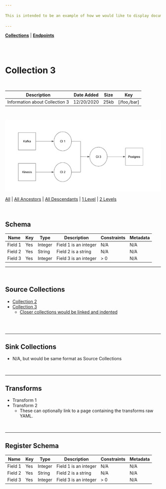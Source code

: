 ```yaml
---

This is intended to be an example of how we would like to display documentation using Estuary.  The "Collection" section is the page a user would see after clicking a collection.

---
```




[**Collections**](https://github.com/estuary/docs/blob/dave_dev/examples/docs/collections.md) | [**Endpoints**](https://github.com/estuary/docs/blob/dave_dev/examples/docs/Endpoints.md)

<br></br>

# Collection 3

</br>

| Description | Date Added | Size | Key |
| ----------- | --------- |---| --- |
| Information about Collection 3 | 12/20/2020 |25kb | [/foo,/bar] |

<br>


![image](https://github.com/estuary/docs/blob/dave_dev/examples/docs/images/fullGraph.png?raw=true)



[All](filter) | [All Ancestors](filter) | [All Descendants](filter) | [1 Level](filter) | [2 Levels](filter)

</br>

## Schema


| Name | Key | Type | Description | Constraints | Metadata |
| ------ | ----------- | --------- |---| --- | --- |
| Field 1   | Yes | Integer | Field 1 is an integer | N/A | N/A |
| Field 2   | Yes | String | Field 2 is a string | N/A | N/A |
| Field 3   | Yes | Integer | Field 3 is an integer | > 0 | N/A |

---

</br>

## Source Collections


* [Collection 2](https://github.com/estuary/docs/blob/dave_dev/examples/docs/collection.md)</br>
* [Collection 3](https://github.com/estuary/docs/blob/dave_dev/examples/docs/collection.md)</br>
   * [Closer collections would be linked and indented](link) 
</br>

</br>

---
## Sink Collections


 * N/A, but would be same format as Source Collections

</br>

---

 ## Transforms

 * Transform 1
 * Transform 2
     * These can optionally link to a page containing the transforms raw YAML.

</br>

---
 ## Register Schema

| Name | Key | Type | Description | Constraints | Metadata |
| ------ | ----------- | --------- |---| --- | --- |
| Field 1   | Yes | Integer | Field 1 is an integer | N/A | N/A |
| Field 2   | Yes | String | Field 2 is a string | N/A | N/A |
| Field 3   | Yes | Integer | Field 3 is an integer | > 0 | N/A |
